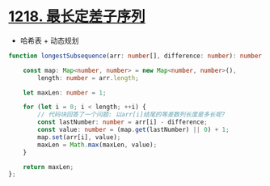 
# [1218. 最长定差子序列](https://leetcode-cn.com/problems/longest-arithmetic-subsequence-of-given-difference/)

- 哈希表 + 动态规划

```ts
function longestSubsequence(arr: number[], difference: number): number {

    const map: Map<number, number> = new Map<number, number>(),
        length: number = arr.length;

    let maxLen: number = 1;

    for (let i = 0; i < length; ++i) {
        // 代码块回答了一个问题: 以arr[i]结尾的等差数列长度是多长呢?
        const lastNumber: number = arr[i] - difference;
        const value: number = (map.get(lastNumber) || 0) + 1;
        map.set(arr[i], value);
        maxLen = Math.max(maxLen, value);
    }

    return maxLen;
};
```

